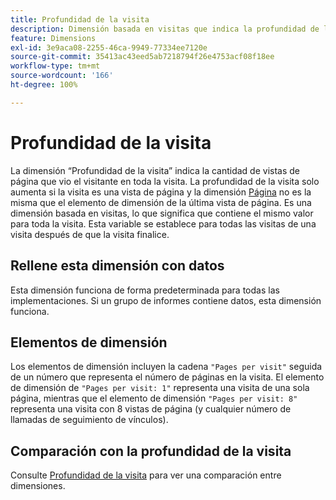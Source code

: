 ```yaml
---
title: Profundidad de la visita
description: Dimensión basada en visitas que indica la profundidad de la visita.
feature: Dimensions
exl-id: 3e9aca08-2255-46ca-9949-77334ee7120e
source-git-commit: 35413ac43eed5ab7218794f26e4753acf08f18ee
workflow-type: tm+mt
source-wordcount: '166'
ht-degree: 100%

---
```


# Profundidad de la visita

La dimensión “Profundidad de la visita” indica la cantidad de vistas de página que vio el visitante en toda la visita. La profundidad de la visita solo aumenta si la visita es una vista de página y la dimensión [Página](page.md) no es la misma que el elemento de dimensión de la última vista de página. Es una dimensión basada en visitas, lo que significa que contiene el mismo valor para toda la visita. Esta variable se establece para todas las visitas de una visita después de que la visita finalice.

## Rellene esta dimensión con datos

Esta dimensión funciona de forma predeterminada para todas las implementaciones. Si un grupo de informes contiene datos, esta dimensión funciona.

## Elementos de dimensión

Los elementos de dimensión incluyen la cadena `"Pages per visit"` seguida de un número que representa el número de páginas en la visita. El elemento de dimensión de `"Pages per visit: 1"` representa una visita de una sola página, mientras que el elemento de dimensión `"Pages per visit: 8"` representa una visita con 8 vistas de página (y cualquier número de llamadas de seguimiento de vínculos).

## Comparación con la profundidad de la visita

Consulte [Profundidad de la visita](hit-depth.md) para ver una comparación entre dimensiones.
